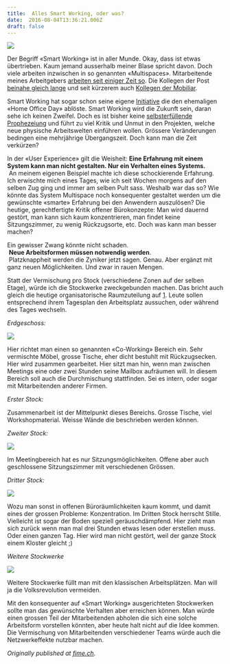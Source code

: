 ```yaml
---
title:  Alles Smart Working, oder was? 
date:  2016-08-04T13:36:21.006Z 
draft: false
---
```


![](https://cdn-images-1.medium.com/max/800/1*tR-Bm0JlmoodrHSEI4dSlg.png)

Der Begriff «Smart Working» ist in aller Munde. Okay, dass ist etwas übertrieben. Kaum jemand ausserhalb meiner Blase spricht davon. Doch viele arbeiten inzwischen in so genannten «Multispaces». Mitarbeitende meines Arbeitgebers [arbeiten seit einiger Zeit so](http://www.srf.ch/news/regional/bern-freiburg-wallis/im-neuen-hauptsitz-hat-auch-der-sbb-chef-kein-eigenes-buero-mehr). Die Kollegen der Post [beinahe gleich lange](http://www.bernerzeitung.ch/region/bern/So-sieht-der-neue-PostHauptsitz-aus/story/20671739) und seit kürzerem auch [Kollegen der Mobiliar](https://www.witzig.ch/de/post/20160407/case-study-der-weg-zu-neuen-arbeitswelten).

Smart Working hat sogar schon seine eigene [Initiative](http://work-smart-initiative.ch/de/) die den ehemaligen «Home Office Day» ablöste. Smart Working wird die Zukunft sein, daran sehe ich keinen Zweifel. Doch es ist bisher keine [selbsterfüllende Prophezeiung](https://de.wikipedia.org/wiki/Selbsterfüllende_Prophezeiung) und führt zu viel Kritik und Unmut in den Projekten, welche neue physische Arbeitswelten einführen wollen. Grössere Veränderungen bedingen eine mehrjährige Übergangszeit. Doch kann man die Zeit verkürzen?

In der «User Experience» gilt die Weisheit: **Eine Erfahrung mit einem System kann man nicht gestalten. Nur ein Verhalten eines Systems.**   
 An meinem eigenen Beispiel machte ich diese schockierende Erfahrung. Ich erwischte mich eines Tages, wie ich seit Wochen morgens auf den selben Zug ging und immer am selben Pult sass. Weshalb war das so? Wie könnte das System Multispace noch konsequenter gestaltet werden um die gewünschte «smarte» Erfahrung bei den Anwendern auszulösen? Die heutige, gerechtfertigte Kritik offener Bürokonzepte: Man wird dauernd gestört, man kann sich kaum konzentrieren, man findet keine Sitzungszimmer, zu wenig Rückzugsorte, etc. Doch was kann man besser machen?

Ein gewisser Zwang könnte nicht schaden.   
 **Neue Arbeitsformen müssen notwendig werden**.   
 Platzknappheit werden die Zyniker jetzt sagen. Genau. Aber ergänzt mit ganz neuen Möglichkeiten. Und zwar in rauen Mengen.

Statt der Vermischung pro Stock (verschiedene Zonen auf der selben Etage), würde ich die Stockwerke zweckgebunden machen. Das bricht auch gleich die heutige organisatorische Raumzuteilung auf [1](http://fime.ch/article/smartworking.html#fn:organisation). Leute sollen entsprechend ihrem Tagesplan den Arbeitsplatz aussuchen, oder während des Tages wechseln.

_Erdgeschoss:_

![](https://cdn-images-1.medium.com/max/800/0*SFtj9cqwsa5b0GOU.jpg)

Hier richtet man einen so genannten «Co-Working» Bereich ein. Sehr vermischte Möbel, grosse Tische, eher dicht bestuhlt mit Rückzugsecken. Hier wird zusammen gearbeitet. Hier sitzt man hin, wenn man zwischen Meetings eine oder zwei Stunden seine Mailbox aufräumen will. In diesem Bereich soll auch die Durchmischung stattfinden. Sei es intern, oder sogar mit Mitarbeitenden anderer Firmen.

_Erster Stock:_

Zusammenarbeit ist der Mittelpunkt dieses Bereichs. Grosse Tische, viel Workshopmaterial. Weisse Wände die beschrieben werden können.

_Zweiter Stock:_

![](https://cdn-images-1.medium.com/max/800/0*G_SHmehyyp8IIdWK.jpg)

Im Meetingbereich hat es nur Sitzungsmöglichkeiten. Offene aber auch geschlossene Sitzungszimmer mit verschiedenen Grössen.

_Dritter Stock:_

![](https://cdn-images-1.medium.com/max/800/0*-LBEeAb-Bsxt4OJl.jpg)

Wozu man sonst in offenen Büroräumlichkeiten kaum kommt, und damit eines der grossen Probleme: Konzentration. Im Dritten Stock herrscht Stille. Vielleicht ist sogar der Boden speziell geräuschdämpfend. Hier zieht man sich zurück wenn man mal drei Stunden etwas lesen oder erstellen muss. Oder einen ganzen Tag. Hier wird man nicht gestört, weil der ganze Stock einem Kloster gleicht ;)

_Weitere Stockwerke_

![](https://cdn-images-1.medium.com/max/800/0*usbYbSymb7rjbe_C.jpg)

Weitere Stockwerke füllt man mit den klassischen Arbeitsplätzen. Man will ja die Volksrevolution vermeiden.

Mit den konsequenter auf «Smart Working» ausgerichteten Stockwerken sollte man das gewünschte Verhalten aber erreichen können. Man würde einen grossen Teil der Mitarbeitenden abholen die sich eine solche Arbeitsform vorstellen könnten, aber heute halt nicht auf die Idee kommen. Die Vermischung von Mitarbeitenden verschiedener Teams würde auch die Netzwerkeffekte nutzbar machen.

_Originally published at_ [_fime.ch_](http://fime.ch/article/smartworking.html)_._